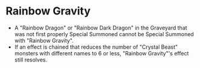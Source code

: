 # Rainbow Gravity

*   A "Rainbow Dragon" or "Rainbow Dark Dragon" in the Graveyard that was not first properly Special Summoned cannot be Special Summoned with "Rainbow Gravity".
*   If an effect is chained that reduces the number of "Crystal Beast" monsters with different names to 6 or less, "Rainbow Gravity"'s effect still resolves.
